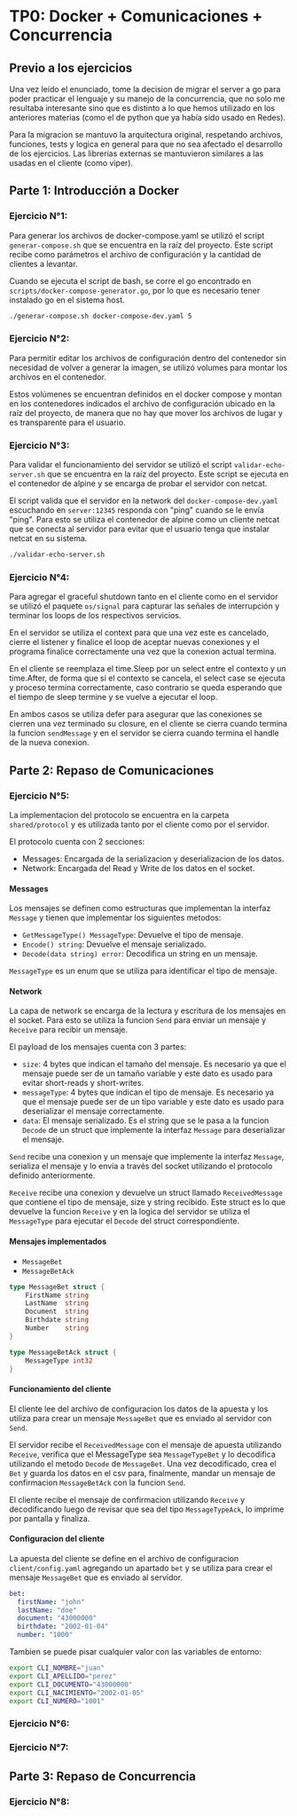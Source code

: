 # TP0: Docker + Comunicaciones + Concurrencia

## Previo a los ejercicios

Una vez leído el enunciado, tome la decision de migrar el server a go para poder practicar el lenguaje y su manejo de la concurrencia, que no solo me resultaba interesante sino que es distinto a lo que hemos utilizado en los anteriores materias (como el de python que ya había sido usado en Redes).

Para la migracion se mantuvo la arquitectura original, respetando archivos, funciones, tests y logica en general para que no sea afectado el desarrollo de los ejercicios. Las librerias externas se mantuvieron similares a las usadas en el cliente (como viper).

## Parte 1: Introducción a Docker

### Ejercicio N°1:

Para generar los archivos de docker-compose.yaml se utilizó el script `generar-compose.sh` que se encuentra en la raíz del proyecto. Este script recibe como parámetros el archivo de configuración y la cantidad de clientes a levantar.

Cuando se ejecuta el script de bash, se corre el go encontrado en `scripts/docker-compose-generator.go`, por lo que es necesario tener instalado go en el sistema host.

```bash
./generar-compose.sh docker-compose-dev.yaml 5
```

### Ejercicio N°2:

Para permitir editar los archivos de configuración dentro del contenedor sin necesidad de volver a generar la imagen, se utilizó volumes para montar los archivos en el contenedor.

Estos volúmenes se encuentran definidos en el docker compose y montan en los contenedores indicados el archivo de configuración ubicado en la raíz del proyecto, de manera que no hay que mover los archivos de lugar y es transparente para el usuario.

### Ejercicio N°3:

Para validar el funcionamiento del servidor se utilizó el script `validar-echo-server.sh` que se encuentra en la raíz del proyecto. Este script se ejecuta en el contenedor de alpine y se encarga de probar el servidor con netcat.

El script valida que el servidor en la network del `docker-compose-dev.yaml` escuchando en `server:12345` responda con "ping" cuando se le envía "ping". Para esto se utiliza el contenedor de alpine como un cliente netcat que se conecta al servidor para evitar que el usuario tenga que instalar netcat en su sistema.

```bash
./validar-echo-server.sh
```

### Ejercicio N°4:

Para agregar el graceful shutdown tanto en el cliente como en el servidor se utilizó el paquete `os/signal` para capturar las señales de interrupción y terminar los loops de los respectivos servicios.

En el servidor se utiliza el context para que una vez este es cancelado, cierre el listener y finalice el loop de aceptar nuevas conexiones y el programa finalice correctamente una vez que la conexion actual termina.

En el cliente se reemplaza el time.Sleep por un select entre el contexto y un time.After, de forma que si el contexto se cancela, el select case se ejecuta y proceso termina correctamente, caso contrario se queda esperando que el tiempo de sleep termine y se vuelve a ejecutar el loop.

En ambos casos se utiliza defer para asegurar que las conexiones se cierren una vez terminado su closure, en el cliente se cierra cuando termina la funcion `sendMessage` y en el servidor se cierra cuando termina el handle de la nueva conexion.

## Parte 2: Repaso de Comunicaciones

### Ejercicio N°5:

La implementacion del protocolo se encuentra en la carpeta `shared/protocol` y es utilizada tanto por el cliente como por el servidor.

El protocolo cuenta con 2 secciones:

- Messages: Encargada de la serializacion y deserializacion de los datos.
- Network: Encargada del Read y Write de los datos en el socket.

#### Messages

Los mensajes se definen como estructuras que implementan la interfaz `Message` y tienen que implementar los siguientes metodos:

- `GetMessageType() MessageType`: Devuelve el tipo de mensaje.
- `Encode() string`: Devuelve el mensaje serializado.
- `Decode(data string) error`: Decodifica un string en un mensaje.

`MessageType` es un enum que se utiliza para identificar el tipo de mensaje.

#### Network

La capa de network se encarga de la lectura y escritura de los mensajes en el socket. Para esto se utiliza la funcion `Send` para enviar un mensaje y `Receive` para recibir un mensaje.

El payload de los mensajes cuenta con 3 partes:

- `size`: 4 bytes que indican el tamaño del mensaje. Es necesario ya que el mensaje puede ser de un tamaño variable y este dato es usado para evitar short-reads y short-writes.
- `messageType`: 4 bytes que indican el tipo de mensaje. Es necesario ya que el mensaje puede ser de un tipo variable y este dato es usado para deserializar el mensaje correctamente.
- `data`: El mensaje serializado. Es el string que se le pasa a la funcion `Decode` de un struct que implemente la interfaz `Message` para deserializar el mensaje.

`Send` recibe una conexion y un mensaje que implemente la interfaz `Message`, serializa el mensaje y lo envía a través del socket utilizando el protocolo definido anteriormente.

`Receive` recibe una conexion y devuelve un struct llamado `ReceivedMessage` que contiene el tipo de mensaje, size y string recibido. Este struct es lo que devuelve la funcion `Receive` y en la logica del servidor se utiliza el `MessageType` para ejecutar el `Decode` del struct correspondiente.

#### Mensajes implementados

- `MessageBet`
- `MessageBetAck`

```go
type MessageBet struct {
	FirstName string
	LastName  string
	Document  string
	Birthdate string
	Number    string
}

type MessageBetAck struct {
	MessageType int32
}
```

#### Funcionamiento del cliente

El cliente lee del archivo de configuracion los datos de la apuesta y los utiliza para crear un mensaje `MessageBet` que es enviado al servidor con `Send`.

El servidor recibe el `ReceivedMessage` con el mensaje de apuesta utilizando `Receive`, verifica que el MessageType sea `MessageTypeBet` y lo decodifica utilizando el metodo `Decode` de `MessageBet`. Una vez decodificado, crea el `Bet` y guarda los datos en el csv para, finalmente, mandar un mensaje de confirmacion `MessageBetAck` con la funcion `Send`.

El cliente recibe el mensaje de confirmacion utilizando `Receive` y decodificando luego de revisar que sea del tipo `MessageTypeAck`, lo imprime por pantalla y finaliza.

#### Configuracion del cliente

La apuesta del cliente se define en el archivo de configuracion `client/config.yaml` agregando un apartado `bet` y se utiliza para crear el mensaje `MessageBet` que es enviado al servidor.

```yml
bet:
  firstName: "john"
  lastName: "doe"
  document: "43000000"
  birthdate: "2002-01-04"
  number: "1000"
```

Tambien se puede pisar cualquier valor con las variables de entorno:

```bash
export CLI_NOMBRE="juan"
export CLI_APELLIDO="perez"
export CLI_DOCUMENTO="43000000"
export CLI_NACIMIENTO="2002-01-05"
export CLI_NUMERO="1001"
```

### Ejercicio N°6:

### Ejercicio N°7:

## Parte 3: Repaso de Concurrencia

### Ejercicio N°8:
